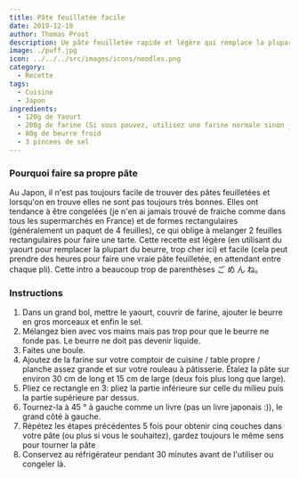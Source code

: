 ```yaml
---
title: Pâte feuilletée facile
date: 2019-12-10
author: Thomas Prost
description: Ue pâte feuilletée rapide et légère qui remplace la plupart du beurre par du yaourt. Ça donne une pâte d'environ 22 cm de diamètre.
image: ./puff.jpg
icon: ../../../src/images/icons/noodles.png
category:
  - Recette
tags:
  - Cuisine
  - Japon
ingredients:
  - 120g de Yaourt
  - 200g de farine (Si vous pouvez, utilisez une farine normale sinon j'utilise du hakurikiko/薄力粉/farine à gateau)
  - 80g de beurre froid
  - 3 pincees de sel
---
```


### Pourquoi faire sa propre pâte

Au Japon, il n'est pas toujours facile de trouver des pâtes feuilletées et lorsqu'on en trouve elles ne sont pas toujours très bonnes. Elles ont tendance à être congelées (je n'en ai jamais trouvé de fraiche comme dans tous les supermarchés en France) et de formes rectangulaires (généralement un paquet de 4 feuilles), ce qui oblige à melanger 2 feuilles rectangulaires pour faire une tarte. Cette recette est légère (en utilisant du yaourt pour remplacer la plupart du beurre, trop cher ici) et facile (cela peut prendre des heures pour faire une vraie pâte feuilletée, en attendant entre chaque pli). Cette intro a beaucoup trop de parenthèses ご め ん ね。

### Instructions

1. Dans un grand bol, mettre le yaourt, couvrir de farine, ajouter le beurre en gros morceaux et enfin le sel.
2. Mélangez bien avec vos mains mais pas trop pour que le beurre ne fonde pas. Le beurre ne doit pas devenir liquide.
3. Faites une boule.
4. Ajoutez de la farine sur votre comptoir de cuisine / table propre / planche assez grande et sur votre rouleau à pâtisserie. Étalez la pâte sur environ 30 cm de long et 15 cm de large (deux fois plus long que large).
5. Pliez ce rectangle en 3: pliez la partie inférieure sur celle du milieu puis la partie supérieure par dessus.
6. Tournez-la à 45 ° à gauche comme un livre (pas un livre japonais :)), le grand côté à gauche.
7. Répétez les étapes précédentes 5 fois pour obtenir cinq couches dans votre pâte (ou plus si vous le souhaitez), gardez toujours le même sens pour tourner la pâte
8. Conservez au réfrigérateur pendant 30 minutes avant de l'utiliser ou congeler là.
